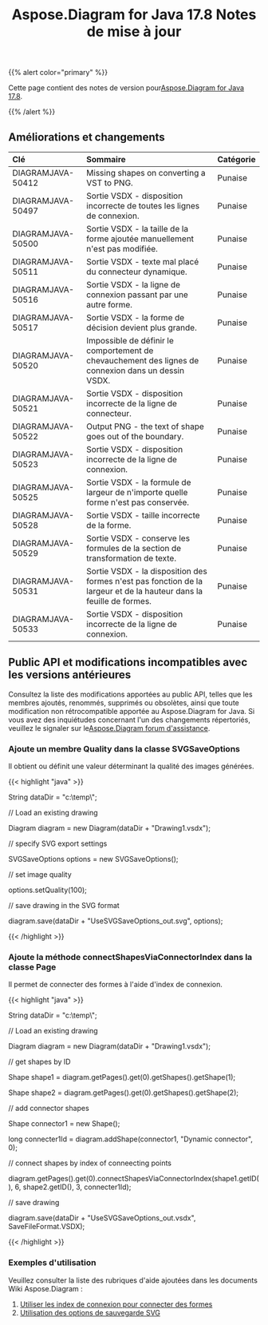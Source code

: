 ﻿---
title: Aspose.Diagram for Java 17.8 Notes de mise à jour
type: docs
weight: 50
url: /fr/java/aspose-diagram-for-java-17-8-release-notes/
---
{{% alert color="primary" %}} 

 Cette page contient des notes de version pour[Aspose.Diagram for Java 17.8](https://docs.aspose.com/diagram/java/aspose-diagram-for-java-17-8-release-notes/).

{{% /alert %}} 
## **Améliorations et changements**

|**Clé**|**Sommaire**|**Catégorie**|
|:- |:- |:- |
|DIAGRAMJAVA-50412|Missing shapes on converting a VST to PNG.|Punaise|
|DIAGRAMJAVA-50497|Sortie VSDX - disposition incorrecte de toutes les lignes de connexion.|Punaise|
|DIAGRAMJAVA-50500|Sortie VSDX - la taille de la forme ajoutée manuellement n'est pas modifiée.|Punaise|
|DIAGRAMJAVA-50511|Sortie VSDX - texte mal placé du connecteur dynamique.|Punaise|
|DIAGRAMJAVA-50516|Sortie VSDX - la ligne de connexion passant par une autre forme.|Punaise|
|DIAGRAMJAVA-50517|Sortie VSDX - la forme de décision devient plus grande.|Punaise|
|DIAGRAMJAVA-50520|Impossible de définir le comportement de chevauchement des lignes de connexion dans un dessin VSDX.|Punaise|
|DIAGRAMJAVA-50521|Sortie VSDX - disposition incorrecte de la ligne de connecteur.|Punaise|
|DIAGRAMJAVA-50522|Output PNG - the text of shape goes out of the boundary.|Punaise|
|DIAGRAMJAVA-50523|Sortie VSDX - disposition incorrecte de la ligne de connexion.|Punaise|
|DIAGRAMJAVA-50525|Sortie VSDX - la formule de largeur de n'importe quelle forme n'est pas conservée.|Punaise|
|DIAGRAMJAVA-50528|Sortie VSDX - taille incorrecte de la forme.|Punaise|
|DIAGRAMJAVA-50529|Sortie VSDX - conserve les formules de la section de transformation de texte.|Punaise|
|DIAGRAMJAVA-50531|Sortie VSDX - la disposition des formes n'est pas fonction de la largeur et de la hauteur dans la feuille de formes.|Punaise|
|DIAGRAMJAVA-50533|Sortie VSDX - disposition incorrecte de la ligne de connexion.|Punaise|
## **Public API et modifications incompatibles avec les versions antérieures**
Consultez la liste des modifications apportées au public API, telles que les membres ajoutés, renommés, supprimés ou obsolètes, ainsi que toute modification non rétrocompatible apportée au Aspose.Diagram for Java. Si vous avez des inquiétudes concernant l'un des changements répertoriés, veuillez le signaler sur le[Aspose.Diagram forum d'assistance](https://forum.aspose.com/c/diagram/17).
### **Ajoute un membre Quality dans la classe SVGSaveOptions**
Il obtient ou définit une valeur déterminant la qualité des images générées.

{{< highlight "java" >}}

 String dataDir = "c:\\temp\\";

// Load an existing drawing

Diagram diagram = new Diagram(dataDir + "Drawing1.vsdx");

// specify SVG export settings

SVGSaveOptions options = new SVGSaveOptions();

// set image quality

options.setQuality(100);

// save drawing in the SVG format

diagram.save(dataDir + "UseSVGSaveOptions_out.svg", options);

{{< /highlight >}}
### **Ajoute la méthode connectShapesViaConnectorIndex dans la classe Page**
Il permet de connecter des formes à l'aide d'index de connexion.

{{< highlight "java" >}}

 String dataDir = "c:\\temp\\";

// Load an existing drawing

Diagram diagram = new Diagram(dataDir + "Drawing1.vsdx");

// get shapes by ID

Shape shape1 = diagram.getPages().get(0).getShapes().getShape(1);

Shape shape2 = diagram.getPages().get(0).getShapes().getShape(2);

// add connector shapes

Shape connector1 = new Shape();

long connecter1Id = diagram.addShape(connector1, "Dynamic connector", 0);

// connect shapes by index of conneecting points

diagram.getPages().get(0).connectShapesViaConnectorIndex(shape1.getID(), 6, shape2.getID(), 3, connecter1Id);

// save drawing

diagram.save(dataDir + "UseSVGSaveOptions_out.vsdx", SaveFileFormat.VSDX);

{{< /highlight >}}
### **Exemples d'utilisation**
Veuillez consulter la liste des rubriques d'aide ajoutées dans les documents Wiki Aspose.Diagram :

1. [Utiliser les index de connexion pour connecter des formes](https://docs.aspose.com/diagram/java/working-with-visio-shape-data/#use-connection-indexes-to-connect-shapes-programming-sample)
1. [Utilisation des options de sauvegarde SVG](https://docs.aspose.com/diagram/java/save-visio-document/#use-of-the-svg-save-options)
